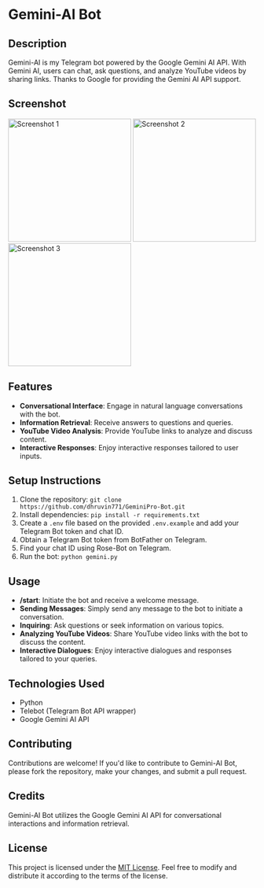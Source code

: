 # Gemini-AI Bot

## Description
Gemini-AI is my Telegram bot powered by the Google Gemini AI API. With Gemini AI, users can chat, ask questions, and analyze YouTube videos by sharing links. Thanks to Google for providing the Gemini AI API support.

## Screenshot
<p float="left">
  <img src="https://raw.githubusercontent.com/dhruvin771/GeminiPro-Bot/main/screenshot/1.png" width="250" alt="Screenshot 1" />
  <img src="https://raw.githubusercontent.com/dhruvin771/GeminiPro-Bot/main/screenshot/2.png" width="250" alt="Screenshot 2" />
  <img src="https://raw.githubusercontent.com/dhruvin771/GeminiPro-Bot/main/screenshot/3.png" width="250" alt="Screenshot 3" />
</p>

## Features
- **Conversational Interface**: Engage in natural language conversations with the bot.
- **Information Retrieval**: Receive answers to questions and queries.
- **YouTube Video Analysis**: Provide YouTube links to analyze and discuss content.
- **Interactive Responses**: Enjoy interactive responses tailored to user inputs.

## Setup Instructions
1. Clone the repository: `git clone https://github.com/dhruvin771/GeminiPro-Bot.git`
2. Install dependencies: `pip install -r requirements.txt`
3. Create a `.env` file based on the provided `.env.example` and add your Telegram Bot token and chat ID.
4. Obtain a Telegram Bot token from BotFather on Telegram.
5. Find your chat ID using Rose-Bot on Telegram.
6. Run the bot: `python gemini.py`

## Usage
- **/start**: Initiate the bot and receive a welcome message.
- **Sending Messages**: Simply send any message to the bot to initiate a conversation.
- **Inquiring**: Ask questions or seek information on various topics.
- **Analyzing YouTube Videos**: Share YouTube video links with the bot to discuss the content.
- **Interactive Dialogues**: Enjoy interactive dialogues and responses tailored to your queries.

## Technologies Used
- Python
- Telebot (Telegram Bot API wrapper)
- Google Gemini AI API

## Contributing
Contributions are welcome! If you'd like to contribute to Gemini-AI Bot, please fork the repository, make your changes, and submit a pull request.

## Credits
Gemini-AI Bot utilizes the Google Gemini AI API for conversational interactions and information retrieval.

## License
This project is licensed under the [MIT License](https://opensource.org/licenses/MIT). Feel free to modify and distribute it according to the terms of the license.
